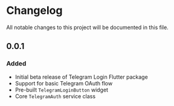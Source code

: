 # Changelog

All notable changes to this project will be documented in this file.

## 0.0.1

### Added
- Initial beta release of Telegram Login Flutter package
- Support for basic Telegram OAuth flow
- Pre-built `TelegramLoginButton` widget
- Core `TelegramAuth` service class
